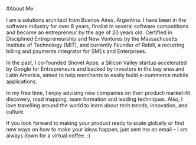 #About Me

I am a solutions architect from Buenos Aires, Argentina. I have been in the software industry for over 8 years, finalist in several software competitions and become an entrepreneur by the age of 20 years old. Certified in Disciplined Entrepreneurship and New Ventures by the Massachusetts Institute of Technology (MIT), and currently Founder of Rebill, a recurring billing and payments integrator for SMEs and Enterprises.

In the past, I co-founded Shovel Apps, a Silicon Valley startup accelerated by Google for Entrepreneurs and backed by investors in the bay area and Latin America, aimed to help merchants to easily build e-commerce mobile applications.

In my free time, I enjoy advising new companies on their product-market-fit discovery, road mapping, team formation and leading techniques. Also, I love travelling around the world to learn about tech trends, innovation, and culture.

If you look forward to making your product ready to scale globally or find new ways on how to make your ideas happen, just sent me an email – I am always down for a virtual coffee. :)
